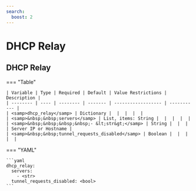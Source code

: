 ```yaml
---
search:
  boost: 2
---
```


# DHCP Relay

## DHCP Relay

=== "Table"

    | Variable | Type | Required | Default | Value Restrictions | Description |
    | -------- | ---- | -------- | ------- | ------------------ | ----------- |
    | <samp>dhcp_relay</samp> | Dictionary |  |  |  |  |
    | <samp>&nbsp;&nbsp;servers</samp> | List, items: String |  |  |  |  |
    | <samp>&nbsp;&nbsp;&nbsp;&nbsp;- &lt;str&gt;</samp> | String |  |  |  | Server IP or Hostname |
    | <samp>&nbsp;&nbsp;tunnel_requests_disabled</samp> | Boolean |  |  |  |  |

=== "YAML"

    ```yaml
    dhcp_relay:
      servers:
        - <str>
      tunnel_requests_disabled: <bool>
    ```
